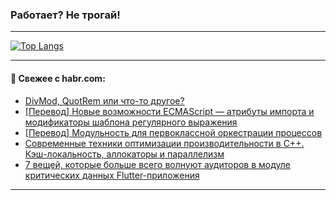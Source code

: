 ### Работает? Не трогай!

---
<!--
#### 🛠️ Technical stack:

![Java](https://img.shields.io/badge/Java-informational?logo=Oracle&style=flat&logoColor=white&color=FF4500)
![Kotlin](https://img.shields.io/badge/Kotlin-informational?logo=Kotlin&style=flat&logoColor=white&color=774D97)
![TS](https://img.shields.io/badge/TypeScript-informational?logo=typeScript&style=flat&logoColor=black&color=017acc)
![Python](https://img.shields.io/badge/Python-informational?logo=Python&style=flat&logoColor=black&color=ffdd54) <br>
![Spring](https://img.shields.io/badge/Spring-informational?logo=Spring&style=flat&logoColor=white&color=6DB33F) 
![SpringBoot](https://img.shields.io/badge/SpringBoot-informational?logo=SpringBoot&style=flat&logoColor=white&color=6DB33F)
![Nest](https://img.shields.io/badge/NestJS-informational?logo=NestJS&style=flat&logoColor=white&color=E0234E) 
![NodeJS](https://img.shields.io/badge/NodeJS-informational?logo=node.js&style=flat&logoColor=white&color=70A760)<br>
![PostgreSQL](https://img.shields.io/badge/PostgreSQL-informational?logo=PostgreSQL&style=flat&logoColor=white&color=DAA520)
![MongoDB](https://img.shields.io/badge/MongoDB-informational?logo=MongoDB&style=flat&logoColor=white&color=870000)
![Apache](https://img.shields.io/badge/Apache-informational?logo=apache&style=flat&logoColor=white&color=f74e28)

___ 
-->

<!--- #### 🛠️ : --->

[![Top Langs](https://github-readme-stats-82jvfl3w3-advtsettinggmailcoms-projects.vercel.app/api/top-langs/?username=zloylis&langs_count=10&hide_title=true&title_color=e6edf3&size_weight=0.5&count_weight=0.5&layout=compact&hide_progress=true&hide_border=true&theme=dracula)](https://github.com/zloylis)

<!---


####  :octocat:&nbsp;&nbsp; Статистика:

![GitHub stats](https://github-readme-stats-u2qms2cxw-advtsettinggmailcoms-projects.vercel.app/api?username=zloylis&show_icons=true&hide_border=true&theme=dracula&title_color=e6edf3&include_all_commits=true&count_private=true&hide_rank=false&hide_title=true&rank_icon=github)
-->
---

#### 💬 Свежее с habr.com:

<!-- BLOG-POST-LIST:START -->
- [DivMod, QuotRem или что-то другое?](https://habr.com/ru/articles/876990/?utm_source=habrahabr&utm_medium=rss&utm_campaign=876990)
- [[Перевод] Новые возможности ECMAScript — атрибуты импорта и модификаторы шаблона регулярного выражения](https://habr.com/ru/companies/timeweb/articles/874848/?utm_source=habrahabr&utm_medium=rss&utm_campaign=874848)
- [[Перевод] Модульность для первоклассной оркестрации процессов](https://habr.com/ru/articles/876960/?utm_source=habrahabr&utm_medium=rss&utm_campaign=876960)
- [Современные техники оптимизации производительности в C++. Кэш-локальность, аллокаторы и параллелизм](https://habr.com/ru/articles/876958/?utm_source=habrahabr&utm_medium=rss&utm_campaign=876958)
- [7 вещей, которые больше всего волнуют аудиторов в модуле критических данных Flutter-приложения](https://habr.com/ru/companies/friflex/articles/876918/?utm_source=habrahabr&utm_medium=rss&utm_campaign=876918)
<!-- BLOG-POST-LIST:END -->

---
